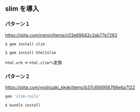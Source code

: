 ## slim を導入

### パターン１
https://qiita.com/ngron/items/c03e68642c2ab77e7283

```
$ gem install slim
```
```
$ gem install html2slim
```
```html.erb``` → ```html.slim```へ変換

### パターン２

https://qiita.com/yoshizaki_kkgk/items/b37c656956766e6a7122

```Ruby
gem 'slim-rails'
```

```
$ bundle install
```

